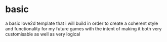 # basic
a basic love2d template that i will build in order to create a coherent style and functionality 
for my future games with the intent of making it both very customisable as well as very logical
